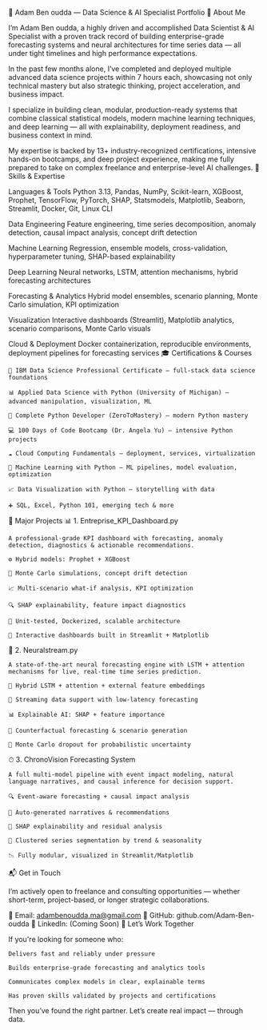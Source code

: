 🚀 Adam Ben oudda — Data Science & AI Specialist Portfolio
🧠 About Me

I’m Adam Ben oudda, a highly driven and accomplished Data Scientist & AI Specialist with a proven track record of building enterprise-grade forecasting systems and neural architectures for time series data — all under tight timelines and high performance expectations.

In the past few months alone, I’ve completed and deployed multiple advanced data science projects within 7 hours each, showcasing not only technical mastery but also strategic thinking, project acceleration, and business impact.

I specialize in building clean, modular, production-ready systems that combine classical statistical models, modern machine learning techniques, and deep learning — all with explainability, deployment readiness, and business context in mind.

My expertise is backed by 13+ industry-recognized certifications, intensive hands-on bootcamps, and deep project experience, making me fully prepared to take on complex freelance and enterprise-level AI challenges.
💼 Skills & Expertise

Languages & Tools
Python 3.13, Pandas, NumPy, Scikit-learn, XGBoost, Prophet, TensorFlow, PyTorch, SHAP, Statsmodels, Matplotlib, Seaborn, Streamlit, Docker, Git, Linux CLI

Data Engineering
Feature engineering, time series decomposition, anomaly detection, causal impact analysis, concept drift detection

Machine Learning
Regression, ensemble models, cross-validation, hyperparameter tuning, SHAP-based explainability

Deep Learning
Neural networks, LSTM, attention mechanisms, hybrid forecasting architectures

Forecasting & Analytics
Hybrid model ensembles, scenario planning, Monte Carlo simulation, KPI optimization

Visualization
Interactive dashboards (Streamlit), Matplotlib analytics, scenario comparisons, Monte Carlo visuals

Cloud & Deployment
Docker containerization, reproducible environments, deployment pipelines for forecasting services
🎓 Certifications & Courses

    🧪 IBM Data Science Professional Certificate — full-stack data science foundations

    📊 Applied Data Science with Python (University of Michigan) — advanced manipulation, visualization, ML

    🐍 Complete Python Developer (ZeroToMastery) — modern Python mastery

    💻 100 Days of Code Bootcamp (Dr. Angela Yu) — intensive Python projects

    ☁️ Cloud Computing Fundamentals — deployment, services, virtualization

    🤖 Machine Learning with Python — ML pipelines, model evaluation, optimization

    📈 Data Visualization with Python — storytelling with data

    ➕ SQL, Excel, Python 101, emerging tech & more

🧩 Major Projects
📊 1. Entreprise_KPI_Dashboard.py

    A professional-grade KPI dashboard with forecasting, anomaly detection, diagnostics & actionable recommendations.

    ⚙️ Hybrid models: Prophet + XGBoost

    🎯 Monte Carlo simulations, concept drift detection

    📈 Multi-scenario what-if analysis, KPI optimization

    🔍 SHAP explainability, feature impact diagnostics

    🧪 Unit-tested, Dockerized, scalable architecture

    🎨 Interactive dashboards built in Streamlit + Matplotlib

🧠 2. Neuralstream.py

    A state-of-the-art neural forecasting engine with LSTM + attention mechanisms for live, real-time time series prediction.

    🧬 Hybrid LSTM + attention + external feature embeddings

    🔁 Streaming data support with low-latency forecasting

    📊 Explainable AI: SHAP + feature importance

    🔮 Counterfactual forecasting & scenario generation

    🎲 Monte Carlo dropout for probabilistic uncertainty

⏱ 3. ChronoVision Forecasting System

    A full multi-model pipeline with event impact modeling, natural language narratives, and causal inference for decision support.

    🔍 Event-aware forecasting + causal impact analysis

    📑 Auto-generated narratives & recommendations

    💬 SHAP explainability and residual analysis

    🧭 Clustered series segmentation by trend & seasonality

    📉 Fully modular, visualized in Streamlit/Matplotlib

📬 Get in Touch

I’m actively open to freelance and consulting opportunities — whether short-term, project-based, or longer strategic collaborations.

📧 Email: adambenoudda.ma@gmail.com
💼 GitHub: github.com/Adam-Ben-oudda
🔗 LinkedIn: (Coming Soon)
🎯 Let’s Work Together

If you're looking for someone who:

    Delivers fast and reliably under pressure

    Builds enterprise-grade forecasting and analytics tools

    Communicates complex models in clear, explainable terms

    Has proven skills validated by projects and certifications

Then you’ve found the right partner. Let’s create real impact — through data.
